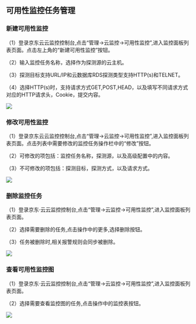 ## 可用性监控任务管理
### 新建可用性监控
（1）登录京东云云监控控制台,点击“管理->云监控->可用性监控”,进入监控面板列表页面。点击左上角的“新建可用性监控”按钮。

（2）输入监控任务名称，选择作为探测源的云主机。

（3）探测目标支持URL/IP和云数据库RDS探测类型支持HTTP(s)和TELNET。

（4）选择HTTP(s)时，支持请求方式GET,POST,HEAD，以及填写不同请求方式对应的HTTP请求头，Cookie，提交内容。

![](https://raw.githubusercontent.com/jdcloudcom/cn/monitoring/image/Cloud-Monitor/Usability-Monitor/UM-%E6%96%B0%E5%BB%BA.png)

### 修改可用性监控
（1）登录京东云云监控控制台,点击“管理->云监控->可用性监控”,进入监控面板列表页面。点击列表中需要修改的监控任务操作栏中的“修改”按钮。

（2）可修改的项包括：监控任务名称，探测源，以及高级配置中的内容。

（3）不可修改的项包括：探测目标，探测方式，以及请求方式。

![](https://github.com/jdcloudcom/cn/blob/monitoring/image/Cloud-Monitor/Usability-Monitor/UM-%E4%BF%AE%E6%94%B9.png)

### 删除监控任务
（1）登录京东·云云监控控制台,点击“管理->云监控->可用性监控”,进入监控面板列表页面。

（2）选择需要删除的任务,点击操作中的更多,选择删除按钮。

（3）任务被删除时,相关报警规则会同步被删除。

![](https://raw.githubusercontent.com/jdcloudcom/cn/monitoring/image/Cloud-Monitor/Usability-Monitor/UM-%E5%88%A0%E9%99%A4.png)

### 查看可用性监控图
（1）登录京东·云云监控控制台,点击“管理->云监控->可用性监控”,进入监控面板列表页面。

（2）选择需要查看监控图的任务,点击操作中的监控表按钮。

![](https://raw.githubusercontent.com/jdcloudcom/cn/monitoring/image/Cloud-Monitor/Usability-Monitor/UM-view.png)







